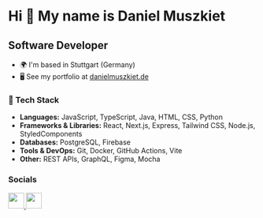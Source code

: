 Hi 👋 My name is Daniel Muszkiet
================================

Software Developer
------------------

* 🌍  I'm based in Stuttgart (Germany)
* 🖥️  See my portfolio at [danielmuszkiet.de](http://danielmuszkiet.de)

### 🔧 Tech Stack
- **Languages:** JavaScript, TypeScript, Java, HTML, CSS, Python
- **Frameworks & Libraries:** React, Next.js, Express, Tailwind CSS, Node.js, StyledComponents
- **Databases:** PostgreSQL, Firebase
- **Tools & DevOps:** Git, Docker, GitHub Actions, Vite
- **Other:** REST APIs, GraphQL, Figma, Mocha

### Socials

<p align="left"> <a href="https://www.github.com/danielmuszkiet" target="_blank" rel="noreferrer"> <picture> <source media="(prefers-color-scheme: dark)" srcset="https://raw.githubusercontent.com/danielcranney/readme-generator/main/public/icons/socials/github-dark.svg" /> <source media="(prefers-color-scheme: light)" srcset="https://raw.githubusercontent.com/danielcranney/readme-generator/main/public/icons/socials/github.svg" /> <img src="https://raw.githubusercontent.com/danielcranney/readme-generator/main/public/icons/socials/github.svg" width="32" height="32" /> </picture> </a> <a href="https://www.linkedin.com/in/daniel-muszkiet" target="_blank" rel="noreferrer"> <picture> <source media="(prefers-color-scheme: dark)" srcset="https://raw.githubusercontent.com/danielcranney/readme-generator/main/public/icons/socials/linkedin-dark.svg" /> <source media="(prefers-color-scheme: light)" srcset="https://raw.githubusercontent.com/danielcranney/readme-generator/main/public/icons/socials/linkedin.svg" /> <img src="https://raw.githubusercontent.com/danielcranney/readme-generator/main/public/icons/socials/linkedin.svg" width="32" height="32" /> </picture> </a></p>
